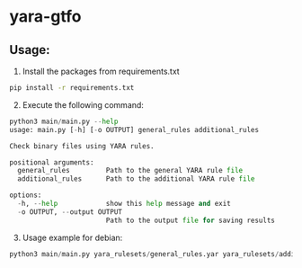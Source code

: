 # yara-gtfo

## Usage:

1. Install the packages from requirements.txt
```bash
pip install -r requirements.txt
```
2. Execute the following command:
```python
python3 main/main.py --help                                                                                              
usage: main.py [-h] [-o OUTPUT] general_rules additional_rules

Check binary files using YARA rules.

positional arguments:
  general_rules         Path to the general YARA rule file
  additional_rules      Path to the additional YARA rule file

options:
  -h, --help            show this help message and exit
  -o OUTPUT, --output OUTPUT
                        Path to the output file for saving results
```
3. Usage example for debian:
```python
python3 main/main.py yara_rulesets/general_rules.yar yara_rulesets/additional_rulesets/debian/debian_additional_rules.yar -o results_for_my_container.txt
```
